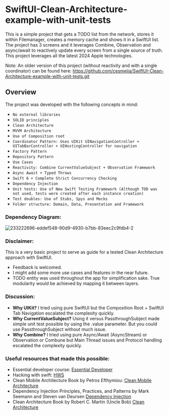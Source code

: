 # SwiftUI-Clean-Architecture-example-with-unit-tests

This is a simple project that gets a TODO list from the network, stores it within Filemanager, creates a memory cache and shows it in a SwiftUI list.
The project has 3 screens and it leverages Combine, Observation and async/await to reactively update every screen from a single source of truth.
This project leverages all the latest 2024 Apple technologies.

Note: An older version of this project (without reactivity and with a single coordinator) can be found here: https://github.com/cesmejia/SwiftUI-Clean-Architecture-example-with-unit-tests.git

## Overview

The project was developed with the following concepts in mind:

- ``No external libraries``
- ``SOLID principles``
- ``Clean Architecture``
- ``MVVM Architecture``
- ``Use of Composition root``
- ``Coordinator Pattern: Uses UIKit UINavigationController + UITabBarController + UIHostingController for navigation``
- ``Factory Pattern``
- ``Repository Pattern``
- ``Use Cases``
- ``Reactivity: Combine CurrentValueSubject + Observation Framework``
- ``Async Await + Typed Throws``
- ``Swift 6 + Complete Strict Concurrency Checking``
- ``Dependency Injection``
- ``Unit tests: Use of New Swift Testing Framework (Although TDD was not used, tests were created after each instance creation)``
- ``Test doubles: Use of Stubs, Spys and Mocks``
- ``Folder structure: Domain, Data, Presentation and Framework``

### Dependency Diagram:

![233222696-eddef548-90d9-4930-b7bb-83eec2c9fdb4-2](https://github.com/user-attachments/assets/7e1f4897-6c28-4e5d-abd0-f5828a4265be)

### Disclaimer:

This is a very basic project to serve as guide for a tested Clean Architecture approach with SwiftUI.

- Feedback is welcomed.
- I might add some more use cases and features in the near future.
- TODO entity was used throughout the app for simplification sake. True modularity would be achieved by mapping it between layers.

### Discussion:
- **Why UIKit?** I tried using pure SwiftUI but the Composition Root + SwiftUI Tab Navigation escalated the complexity quickly.
- **Why CurrentValueSubject?** Using it versus PassthroughSubject made simple unit test possible by using the .value parameter. But you could use PassthroughSubject without much issue.
- **Why Combine?** I tried using pure Async/Await (AsyncStream) or Observation or Combune but Main Thread issues and Protocol handling escalated the complexity quickly.

### Useful resources that made this possible:

- Essential developer course: [Essential Developer](https://www.essentialdeveloper.com)
- Hacking with swift: [HWS](https://www.hackingwithswift.com)
- Clean Mobile Architecture Book by Petros Efthymiou: [Clean Mobile Architecture](https://www.petrosefthymiou.com/product-page/clean-mobile-architecture)
- Dependency Injection Principles, Practices, and Patterns by Mark Seemann and Steven van Deursen [Dependency Injection](https://www.goodreads.com/en/book/show/44416307-dependency-injection-principles-practices-and-patterns)
- Clean Architecture Book by Robert C. Martin (Uncle Bob) [Clean Architecture](https://www.goodreads.com/book/show/18043011-clean-architecture?ref=nav_sb_ss_1_11)
